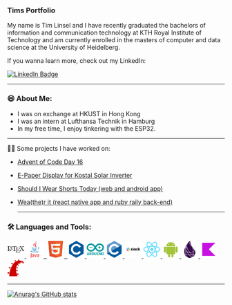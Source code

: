 
### Tims Portfolio
My name is Tim Linsel and I have recently graduated the bachelors of information and communication technology at KTH Royal Institute of Technology
and am currently enrolled in the masters of computer and data science at the University of Heidelberg.

If you wanna learn more, check out my LinkedIn:


<div id="badges">
  <a href="https://www.linkedin.com/in/tim-linsel/">
    <img src="https://img.shields.io/badge/LinkedIn-blue?style=for-the-badge&logo=linkedin&logoColor=white" alt="LinkedIn Badge"/>
  </a>
<div align="center">
</div>

 ---

### :smile: About Me:
  -  I was on exchange at HKUST in Hong Kong
  -  I was an intern at Lufthansa Technik in Hamburg
  -  In my free time, I enjoy tinkering with the ESP32.
  
  ---
👨‍💻 Some projects I have worked on:
- [ Advent of Code Day 16 ](https://github.com/sonnenpelzx/AdventOfCode2022Day16)
- [ E-Paper Display for Kostal Solar Inverter](https://github.com/sonnenpelzx/E-Paper-Display-for-Kostal-Solar-Inverter)
- [Should I Wear Shorts Today (web and android app)](https://github.com/ID2216group8)
- [Wea(the)r it (react native app and ruby raily back-end)](https://github.com/SierraWeatherApp)


  ---
### :hammer_and_wrench: Languages and Tools:
  <div>
    <a href="https://www.latex-project.org/">
    <img src="https://github.com/devicons/devicon/blob/master/icons/latex/latex-original.svg" title="LaTeX" **alt="Latex" width="40" height="40"/>
  <a href="https://www.java.com/en/">
    <img src="https://github.com/devicons/devicon/blob/master/icons/java/java-original-wordmark.svg" title="Java" alt="Java" width="40" height="40"/>&nbsp;
  <a href="https://html.com/html5/">
    <img src="https://github.com/devicons/devicon/blob/master/icons/html5/html5-original.svg" title="HTML5" alt="HTML" width="40" height="40"/>&nbsp;
    <img src="https://github.com/devicons/devicon/blob/master/icons/c/c-plain.svg" title="Atom" **alt="Atom" width="40" height="40"/>
  <a href="https://www.arduino.cc/">
    <img src="https://github.com/devicons/devicon/blob/master/icons/arduino/arduino-original-wordmark.svg" title="Arduino" **alt="Arduino" width="40" height="40"/>
  <a href="https://www.cprogramming.com/">
    <img src="https://github.com/devicons/devicon/blob/master/icons/c/c-original.svg" title="C Programming Language" **alt="C" width="40" height="40"/>
  <a href="https://slack.com/">
    <img src="https://github.com/devicons/devicon/blob/master/icons/slack/slack-original-wordmark.svg" title="Slack Workspace" **alt="Slack" width="40" height="40"/>
     <a href="https://reactnative.dev/">
    <img src="https://github.com/devicons/devicon/blob/master/icons/react/react-original.svg" title="React Native" **alt="Slack" width="40" height="40"/>
       <a href="https://www.android.com/">
    <img src="https://github.com/devicons/devicon/blob/master/icons/android/android-plain.svg" title="React Native" **alt="Slack" width="40" height="40"/>
    <a href="https://elixir-lang.org/">
 <img src="https://github.com/devicons/devicon/blob/master/icons/elixir/elixir-plain.svg" title="React Native" **alt="Slack" width="40" height="40"/>
      <a href="https://kotlinlang.org/">
 <img src="https://github.com/devicons/devicon/blob/master/icons/kotlin/kotlin-plain.svg" title="React Native" **alt="Slack" width="40" height="40"/>
 <a href="https://rubyonrails.org/">
 <img src="https://github.com/devicons/devicon/blob/master/icons/rails/rails-plain.svg" title="React Native" **alt="Slack" width="40" height="40"/>

 
  ---

[![Anurag's GitHub stats](https://github-readme-stats.vercel.app/api?username=sonnenpelzx)](https://github.com/anuraghazra/github-readme-stats)



